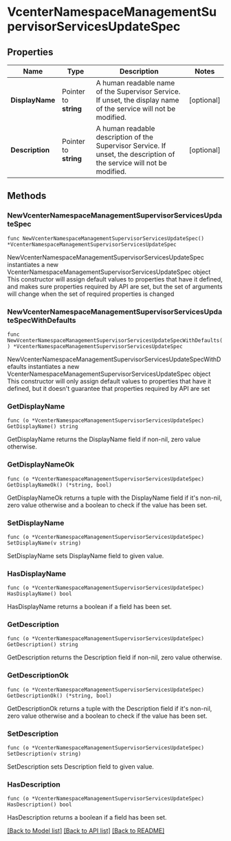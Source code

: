 # VcenterNamespaceManagementSupervisorServicesUpdateSpec

## Properties

Name | Type | Description | Notes
------------ | ------------- | ------------- | -------------
**DisplayName** | Pointer to **string** | A human readable name of the Supervisor Service. If unset, the display name of the service will not be modified. | [optional] 
**Description** | Pointer to **string** | A human readable description of the Supervisor Service. If unset, the description of the service will not be modified. | [optional] 

## Methods

### NewVcenterNamespaceManagementSupervisorServicesUpdateSpec

`func NewVcenterNamespaceManagementSupervisorServicesUpdateSpec() *VcenterNamespaceManagementSupervisorServicesUpdateSpec`

NewVcenterNamespaceManagementSupervisorServicesUpdateSpec instantiates a new VcenterNamespaceManagementSupervisorServicesUpdateSpec object
This constructor will assign default values to properties that have it defined,
and makes sure properties required by API are set, but the set of arguments
will change when the set of required properties is changed

### NewVcenterNamespaceManagementSupervisorServicesUpdateSpecWithDefaults

`func NewVcenterNamespaceManagementSupervisorServicesUpdateSpecWithDefaults() *VcenterNamespaceManagementSupervisorServicesUpdateSpec`

NewVcenterNamespaceManagementSupervisorServicesUpdateSpecWithDefaults instantiates a new VcenterNamespaceManagementSupervisorServicesUpdateSpec object
This constructor will only assign default values to properties that have it defined,
but it doesn't guarantee that properties required by API are set

### GetDisplayName

`func (o *VcenterNamespaceManagementSupervisorServicesUpdateSpec) GetDisplayName() string`

GetDisplayName returns the DisplayName field if non-nil, zero value otherwise.

### GetDisplayNameOk

`func (o *VcenterNamespaceManagementSupervisorServicesUpdateSpec) GetDisplayNameOk() (*string, bool)`

GetDisplayNameOk returns a tuple with the DisplayName field if it's non-nil, zero value otherwise
and a boolean to check if the value has been set.

### SetDisplayName

`func (o *VcenterNamespaceManagementSupervisorServicesUpdateSpec) SetDisplayName(v string)`

SetDisplayName sets DisplayName field to given value.

### HasDisplayName

`func (o *VcenterNamespaceManagementSupervisorServicesUpdateSpec) HasDisplayName() bool`

HasDisplayName returns a boolean if a field has been set.

### GetDescription

`func (o *VcenterNamespaceManagementSupervisorServicesUpdateSpec) GetDescription() string`

GetDescription returns the Description field if non-nil, zero value otherwise.

### GetDescriptionOk

`func (o *VcenterNamespaceManagementSupervisorServicesUpdateSpec) GetDescriptionOk() (*string, bool)`

GetDescriptionOk returns a tuple with the Description field if it's non-nil, zero value otherwise
and a boolean to check if the value has been set.

### SetDescription

`func (o *VcenterNamespaceManagementSupervisorServicesUpdateSpec) SetDescription(v string)`

SetDescription sets Description field to given value.

### HasDescription

`func (o *VcenterNamespaceManagementSupervisorServicesUpdateSpec) HasDescription() bool`

HasDescription returns a boolean if a field has been set.


[[Back to Model list]](../README.md#documentation-for-models) [[Back to API list]](../README.md#documentation-for-api-endpoints) [[Back to README]](../README.md)


